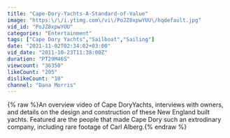 ```yaml
---
title: "Cape-Dory-Yachts-A-Standard-of-Value"
image: "https:\/\/i.ytimg.com\/vi\/PoJZ8xpwYUU\/hqdefault.jpg"
vid_id: "PoJZ8xpwYUU"
categories: "Entertainment"
tags: ["Cape Dory Yachts","Sailboat","Sailing"]
date: "2021-11-02T02:34:02+03:00"
vid_date: "2011-10-23T11:38:00Z"
duration: "PT29M46S"
viewcount: "36350"
likeCount: "205"
dislikeCount: "10"
channel: "Dana Morris"
---
```

{% raw %}An overview video of Cape DoryYachts, interviews with owners, and details on the design and construction of these New England built yachts. Featured are the people that made Cape Dory such an extrodinary company, including rare footage of Carl Alberg.{% endraw %}
